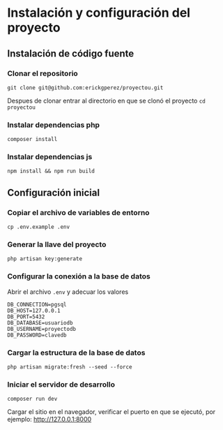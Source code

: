 # Instalación y configuración del proyecto

## Instalación de código fuente

### Clonar el repositorio

`git clone git@github.com:erickgperez/proyectou.git`

Despues de clonar entrar al directorio en que se clonó el proyecto
`cd proyectou`

### Instalar dependencias php

`composer install`

### Instalar dependencias js

`npm install && npm run build`

## Configuración inicial

### Copiar el archivo de variables de entorno

`cp .env.example .env`

### Generar la llave del proyecto

`php artisan key:generate`

### Configurar la conexión a la base de datos

Abrir el archivo `.env` y adecuar los valores

```
DB_CONNECTION=pgsql
DB_HOST=127.0.0.1
DB_PORT=5432
DB_DATABASE=usuariodb
DB_USERNAME=proyectodb
DB_PASSWORD=clavedb
```

### Cargar la estructura de la base de datos

`php artisan migrate:fresh --seed --force`

### Iniciar el servidor de desarrollo

`composer run dev`

Cargar el sitio en el navegador, verificar el puerto en que se ejecutó, por ejemplo: <http://127.0.0.1:8000>
